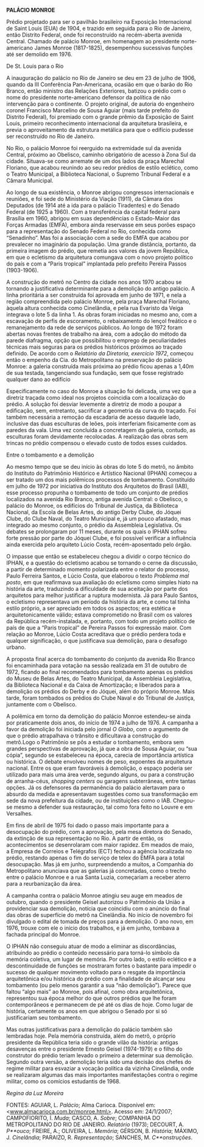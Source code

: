 **PALÁCIO MONROE**

Prédio projetado para ser o pavilhão brasileiro na Exposição
Internacional de Saint Louis (EUA) de 1904, e trazido em seguida para o
Rio de Janeiro, então Distrito Federal, onde foi reconstruído na
recém-aberta avenida Central. Chamado de palácio Monroe, em homenagem ao
presidente norte-americano James Monroe (1817-1825), desempenhou
sucessivas funções até ser demolido em 1976.

De St. Louis para o Rio

A inauguração do palácio no Rio de Janeiro se deu em 23 de julho de
1906, quando da III Conferência Pan-Americana, ocasião em que o barão do
Rio Branco, então ministro das Relações Exteriores, batizou o prédio com
o nome do presidente norte-americano defensor da política de não
intervenção para o continente. O projeto original, de autoria do
engenheiro coronel Francisco Marcelino de Sousa Aguiar (mais tarde
prefeito do Distrito Federal), foi premiado com o grande prêmio da
Exposição de Saint Louis, primeiro reconhecimento internacional da
arquitetura brasileira, e previa o aproveitamento da estrutura metálica
para que o edifício pudesse ser reconstruído no Rio de Janeiro.

No Rio, o palácio Monroe foi reerguido na extremidade sul da avenida
Central, próximo ao Obelisco, caminho obrigatório de acesso à Zona Sul
da cidade. Situava-se como arremate de um dos lados da praça Marechal
Floriano, que acabou reunindo ao seu redor prédios de estilo eclético,
como o Teatro Municipal, a Biblioteca Nacional, o Supremo Tribunal
Federal e a Câmara Municipal.

Ao longo de sua existência, o Monroe abrigou congressos internacionais e
reuniões, e foi sede do Ministério da Viação (1911), da Câmara dos
Deputados (de 1914 até a ida para o palácio Tiradentes) e do Senado
Federal (de 1925 a 1960). Com a transferência da capital federal para
Brasília em 1960, abrigou em suas dependências o Estado-Maior das Forças
Armadas (EMFA), embora ainda reservasse em seus porões espaço para a
representação do Senado Federal no Rio, conhecida como “Senadinho”. Mas
foi a associação com a sede do EMFA que acabou por prevalecer no
imaginário da população. Uma grande distância, portanto, da primeira
imagem do prédio, que remetia aos valores da jovem República, em que o
ecletismo da arquitetura comungava com o novo projeto político do país e
com a “Paris tropical” implantada pelo prefeito Pereira Passos
(1903-1906).

A construção do metrô no Centro da cidade nos anos 1970 acabou se
tornando a justificativa determinante para a demolição do antigo
palácio. A linha prioritária a ser construída foi aprovada em junho de
1971, e nela a região compreendida pelo palácio Monroe, pela praça
Marechal Floriano, àquela altura conhecida como Cinelândia, e pela rua
Evaristo da Veiga integrava o lote 5 da linha 1. As obras foram
iniciadas no mesmo ano, com a escavação de perfis de escoramento, o
rebaixamento do lençol freático e o remanejamento da rede de serviços
públicos. Ao longo de 1972 foram abertas novas frentes de trabalho na
área, com a adoção do método da parede diafragma, opção que possibilitou
o emprego de peculiaridades técnicas mais seguras para os prédios
históricos próximos ao traçado definido. De acordo com o *Relatório da
Diretoria, exercício 1972*, começou então o empenho da Cia. do
Metropolitano na preservação do palácio Monroe: a galeria construída
mais próxima ao prédio ficou apenas a 1,40m de sua testada, tangenciando
sua fundação, sem que fosse registrado qualquer dano ao edifício

Especificamente no caso do Monroe a situação foi delicada, uma vez que a
diretriz traçada como ideal nos projetos coincidia com a localização do
prédio. A solução foi desviar levemente a diretriz de modo a poupar a
edificação, sem, entretanto, sacrificar a geometria da curva do traçado.
Foi também necessária a remoção da escadaria de acesso daquele lado,
inclusive das duas esculturas de leões, pois interferiam fisicamente com
as paredes da vala. Uma vez concluída a concretagem da galeria, contudo,
as esculturas foram devidamente recolocadas. A realização das obras sem
trincas no prédio compensou o elevado custo de todos esses cuidados.

Entre o tombamento e a demolição

Ao mesmo tempo que se deu início às obras do lote 5 do metrô, no âmbito
do Instituto do Patrimônio Histórico e Artístico Nacional (IPHAN)
começou a ser tratado um dos mais polêmicos processos de tombamento.
Constituído em julho de 1972 por iniciativa do Instituto dos Arquitetos
do Brasil (IAB), esse processo propunha o tombamento de todo um conjunto
de prédios localizados na avenida Rio Branco, antiga avenida Central: o
Obelisco, o palácio do Monroe, os edifícios do Tribunal de Justiça, da
Biblioteca Nacional, da Escola de Belas Artes, do antigo Derby Clube, do
Jóquei Clube, do Clube Naval, do Teatro Municipal e, já um pouco
afastado, mas integrado ao mesmo conjunto, o prédio da Assembleia
Legislativa. Os debates se prolongaram por 11 meses, durante os quais o
IPHAN sofreu forte pressão por parte do Jóquei Clube, e foi possível
verificar a influência ainda exercida pelo arquiteto Lúcio Costa,
recém-aposentado pelo órgão.

O impasse que então se estabeleceu chegou a dividir o corpo técnico do
IPHAN, e a questão do ecletismo acabou se tornando o cerne da discussão,
a partir de determinado momento polarizada entre o relator do processo,
Paulo Ferreira Santos, e Lúcio Costa, que elaborou o texto *Problema mal
posto*, em que reafirmava sua avaliação do ecletismo como simples hiato
na história da arte, traduzindo a dificuldade de sua aceitação por parte
dos arquitetos para melhor justificar a ruptura modernista. Já para
Paulo Santos, o ecletismo representava um período da história da arte, e
como tal tinha estilo próprio, a ser apreciado em todos os aspectos; era
estética e arquitetonicamente válido; estava comprometido no Brasil com
os valores da República recém-instalada, e, portanto, com todo um
projeto político de país de que a “Paris tropical” de Pereira Passos foi
expressão maior. Com relação ao Monroe, Lúcio Costa acreditava que o
prédio perdera toda e qualquer significação, o que justificava sua
demolição, para o desafogo urbano.

A proposta final acerca do tombamento do conjunto da avenida Rio Branco
foi encaminhada para votação na sessão realizada em 31 de outubro de
1972, ficando ao final recomendados para tombamento apenas os prédios do
Museu de Belas Artes, do Teatro Municipal, da Assembleia Legislativa, da
Biblioteca Nacional e da Caixa de Amortização; e liberados para a
demolição os prédios do Derby e do Jóquei, além do próprio Monroe. Mais
tarde, foram tombados os prédios do Clube Naval e do Tribunal de
Justiça, juntamente com o Obelisco.

A polêmica em torno da demolição do palácio Monroe estendeu-se ainda por
praticamente dois anos, do início de 1974 a julho de 1976. A campanha a
favor da demolição foi iniciada pelo jornal *O Globo*, com o argumento
de que o prédio atrapalhava o trânsito e dificultava a construção do
metrô.Logo o Patrimônio se pôs a estudar o tombamento, embora sem
grandes perspectivas de aprovação, já que a obra de Sousa Aguiar, ou
“sua cópia”, segundo se estabeleceu na época, carecia de importância
artística ou histórica. O debate envolveu nomes de peso, expoentes da
arquitetura nacional. Entre os que eram favoráveis à demolição, o espaço
poderia ser utilizado para mais uma área verde, segundo alguns, ou para
a construção de arranha-céus, *shopping centers* ou garagens
subterrâneas, entre tantas opções. Já os defensores da permanência do
palácio alertavam para o absurdo da medida e apresentavam sugestões como
sua transformação em sede da nova prefeitura da cidade, ou de
instituições como o IAB. Chegou-se mesmo a defender sua restauração, tal
como fora feito no Louvre e em Versalhes.

Em fins de abril de 1975 foi dado o passo mais importante para a
desocupação do prédio, com a aprovação, pela mesa diretora do Senado, da
extinção de sua representação no Rio. A partir de então, os
acontecimentos se desenrolaram com maior rapidez. Em meados de maio, a
Empresa de Correios e Telégrafos (ECT) fechou a agência localizada no
prédio, restando apenas o fim do serviço de telex do EMFA para a total
desocupação. Mas já em junho, surpreendendo a muitos, a Companhia do
Metropolitano anunciava que as galerias já concretadas, como o trecho
entre o palácio Monroe e a rua Santa Luzia, começariam a receber aterro
para a reurbanização da área.

A campanha contra o palácio Monroe atingiu seu auge em meados de
outubro, quando o presidente Geisel autorizou o Patrimônio da União a
providenciar sua demolição, notícia que coincidiu com o anúncio do final
das obras de superfície do metrô na Cinelândia. No início de novembro
foi divulgado o edital de tomada de preços para a demolição. O ano novo,
em 1976, trouxe com ele o início dos trabalhos, e já em junho, tombava a
fachada principal do Monroe.

O IPHAN não conseguiu atuar de modo a eliminar as discordâncias,
atribuindo ao prédio o conteúdo necessário para torná-lo símbolo da
memória coletiva, um lugar de memória. Por outro lado, o estilo eclético
e a descontinuidade de funções se mostraram fortes o bastante para
impedir o sucesso de qualquer movimento voltado para o resgate da
importância arquitetônica e/ou histórica do prédio com a finalidade de
alcançar seu tombamento (ou pelo menos garantir a sua “não demolição”).
Parece que faltou “algo mais” ao Monroe, pois afinal, como obra
arquitetônica, representou sua época melhor do que outros prédios que
lhe foram contemporâneos e permanecem de pé até os dias de hoje. Como
lugar de história, certamente os anos em que abrigou o Senado por si só
justificariam seu tombamento.

Mas outras justificativas para a demolição do palácio também são
lembradas hoje. Pela memória construída, além do metrô, o próprio
presidente da República teria sido o grande vilão da história: antigas
desavenças entre o presidente Ernesto Geisel (1974-1979) e o filho do
construtor do prédio teriam levado o primeiro a determinar sua
demolição. Segundo outra versão, a demolição teria sido uma decisão dos
chefes do regime militar para esvaziar a vocação política da vizinha
Cinelândia, onde se realizaram algumas das mais importantes
manifestações contra o regime militar, como os comícios estudantis de
1968.

*Regina da Luz Moreira*

FONTES: AGUIAR, L. *Palácio*; Alma Carioca. Disponível em:
\<www.almacarioca.com.br/monroe.htm\>. Acesso em: 24/1/2007;
CAMPOFIORITO, Í. *Muda*; CASCO, A. *Sobre*; COMPANHIA DO METROPOLITANO
DO RIO DE JANEIRO. *Relatório* (1973); DECOURT, A. *P**ouco*; FREIRE,
A.; OLIVEIRA, L. *Memória*; GÉRSON, B. *História*; MÁXIMO, J.
*Cinelândia*; PARAIZO, R. *Representação*; SANCHES, M. *C**onstruções*.
